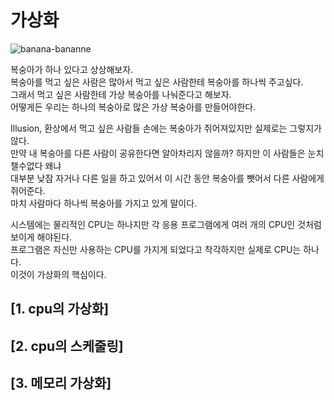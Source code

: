 # 가상화

![banana-bananne](https://user-images.githubusercontent.com/72185011/174489979-dc2560b0-d282-4b24-9466-284bbbb570c7.gif)

복숭아가 하나 있다고 상상해보자.   
복숭아를 먹고 싶은 사람은 많아서 먹고 싶은 사람한테 복숭아를 하나씩 주고싶다.    
그래서 먹고 싶은 사람한테 가상 복숭아를 나눠준다고 해보자.   
어떻게든 우리는 하나의 복숭아로 많은 가상 복숭아를 만들어야한다.    

Illusion, 환상에서 먹고 싶은 사람들 손에는 복숭아가 쥐어져있지만 실제로는 그렇지가 않다.  
만약 내 복숭아를 다른 사람이 공유한다면 알아차리지 않을까? 하지만 이 사람들은 눈치 챌수없다 왜냐      
대부분 낮잠 자거나 다른 일을 하고 있어서 이 시간 동안 복숭아를 뺏어서 다른 사람에게 쥐어준다.    
마치 사람마다 하나씩 복숭아를 가지고 있게 말이다.      

시스템에는 물리적인 CPU는 하나지만 각 응용 프로그램에게 여러 개의 CPU인 것처럼 보이게 해야된다.   
프로그램은 자신만 사용하는 CPU를 가지게 되었다고 착각하지만 실제로 CPU는 하나다.   
이것이 가상화의 핵심이다.    

## [1. cpu의 가상화]

## [2. cpu의 스케줄링]

## [3. 메모리 가상화]
